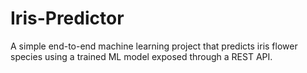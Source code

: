# Iris-Predictor
A simple end-to-end machine learning project that predicts iris flower species using a trained ML model exposed through a REST API.
